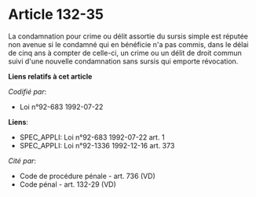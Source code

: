 # Article 132-35

La condamnation pour crime ou délit assortie du sursis simple est réputée non avenue si le condamné qui en bénéficie n'a pas
commis, dans le délai de cinq ans à compter de celle-ci, un crime ou un délit de droit commun suivi d'une nouvelle
condamnation sans sursis qui emporte révocation.

**Liens relatifs à cet article**

_Codifié par_:

  - Loi n°92-683 1992-07-22

**Liens**:

  - SPEC_APPLI: Loi n°92-683 1992-07-22 art. 1
  - SPEC_APPLI: Loi n°92-1336 1992-12-16 art. 373

_Cité par_:

  - Code de procédure pénale - art. 736 (VD)
  - Code pénal - art. 132-29 (VD)
